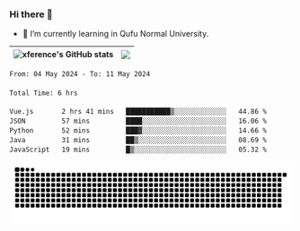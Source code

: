 ### Hi there 👋

<!--
**xference/xference** is a ✨ _special_ ✨ repository because its `README.md` (this file) appears on your GitHub profile.

Here are some ideas to get you started:

- 🔭 I’m currently working on ...

- 👯 I’m looking to collaborate on ...
- 🤔 I’m looking for help with ...
- 💬 Ask me about ...
- 📫 How to reach me: ...
- 😄 Pronouns: ...
- ⚡ Fun fact: ...
-->
- 🌱 I’m currently learning in Qufu Normal University.


| <img src="https://github-readme-stats.vercel.app/api?username=xference&show_icons=true&theme=ambient_gradient" alt="xference's GitHub stats" align="center"/> | <img src="https://github-readme-streak-stats.herokuapp.com/?user=xference"  style="zoom:100%;" align="center"/> |
| ------------------------------------------------------------ | ------------------------------------------------------------ |

<!--START_SECTION:waka-->

```txt
From: 04 May 2024 - To: 11 May 2024

Total Time: 6 hrs

Vue.js       2 hrs 41 mins   ███████████▒░░░░░░░░░░░░░   44.86 %
JSON         57 mins         ████░░░░░░░░░░░░░░░░░░░░░   16.06 %
Python       52 mins         ███▓░░░░░░░░░░░░░░░░░░░░░   14.66 %
Java         31 mins         ██▒░░░░░░░░░░░░░░░░░░░░░░   08.69 %
JavaScript   19 mins         █▒░░░░░░░░░░░░░░░░░░░░░░░   05.32 %
```

<!--END_SECTION:waka-->

<picture>
  <source media="(prefers-color-scheme: dark)" srcset="https://raw.githubusercontent.com/xference/xference/output/github-contribution-grid-snake-dark.svg" />
  <source media="(prefers-color-scheme: light)" srcset="https://raw.githubusercontent.com/xference/xference/output/github-contribution-grid-snake.svg" />
  <img alt="github-snake" src="https://raw.githubusercontent.com/xference/xference/output/github-contribution-grid-snake.svg" />
</picture>
